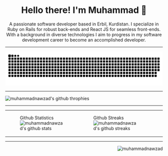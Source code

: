 <h1 align="center">Hello there! I'm Muhammad 👋</h1>

<p align="center">A passionate software developer based in Erbil, Kurdistan. I specialize in Ruby on Rails for robust back-ends and React JS for seamless front-ends. With a background in diverse technologies I aim to progress in my software development career to become an accomplished developer.</p>

---

<picture>
  <source media="(prefers-color-scheme: dark)" srcset="https://raw.githubusercontent.com/muhammadnawzad/muhammadnawzad/output/github-contribution-grid-snake-dark.svg">
  <source media="(prefers-color-scheme: light)" srcset="https://raw.githubusercontent.com/muhammadnawzad/muhammadnawzad/output/github-contribution-grid-snake.svg">
  <img alt="github contribution grid snake animation" src="https://raw.githubusercontent.com/muhammadnawzad/muhammadnawzad/output/github-contribution-grid-snake.svg">
</picture>

---

<picture>
  <source media="(prefers-color-scheme: dark)" srcset="https://github-profile-trophy.vercel.app/?username=muhammadnawzad&theme=onedark">
  <source media="(prefers-color-scheme: light)" srcset="https://github-profile-trophy.vercel.app/?username=muhammadnawzad">
  <img alt="muhammadnawzad's github throphies" src="https://github-profile-trophy.vercel.app/?username=muhammadnawzad&theme=onedark">
</picture>

---

<table>
  <tr>
    <td>
      <figure>
        <figcaption>Github Statistics</figcaption>
        <picture>
          <source media="(prefers-color-scheme: dark)" srcset="https://github-readme-stats.vercel.app/api?username=muhammadnawzad&show_icons=true&hide_title=true&theme=onedark">
          <source media="(prefers-color-scheme: light)" srcset="https://github-readme-stats.vercel.app/api?username=muhammadnawzad&show_icons=true&hide_title=true">
          <img alt="muhammadnawzad's github stats" src="https://github-readme-stats.vercel.app/api?username=muhammadnawzad&show_icons=true&hide_title=true&theme=onedark">
        </picture>
      </figure>
    </td>
    <td>
      <figure>
        <figcaption>Github Streaks</figcaption>
        <picture>
          <source media="(prefers-color-scheme: dark)" srcset="https://github-readme-streak-stats.herokuapp.com/?user=muhammadnawzad&theme=onedark">
          <source media="(prefers-color-scheme: light)" srcset="https://github-readme-streak-stats.herokuapp.com/?user=muhammadnawzad">
          <img alt="muhammadnawzad's github streaks" src="https://github-readme-streak-stats.herokuapp.com/?user=muhammadnawzad&theme=onedark">
        </picture>
      </figure>
    </td>
    <td>
      <figure>
        <figcaption>Languages Used</figcaption>
        <picture>
          <source media="(prefers-color-scheme: dark)" srcset="https://github-readme-stats.vercel.app/api/top-langs/?username=muhammadnawzad&show_icons=true&layout=compact&hide_title=true&theme=onedark">
          <source media="(prefers-color-scheme: light)" srcset="https://github-readme-stats.vercel.app/api/top-langs/?username=muhammadnawzad&show_icons=true&layout=compact&hide_title=true">
          <img alt="muhammadnawzad's github languages" src="https://github-readme-stats.vercel.app/api/top-langs/?username=muhammadnawzad&show_icons=true&layout=compact&hide_title=true&theme=onedark">
        </picture>
      </figure>
    </td>
  </tr>
</table>

---

<p align="right"> <img src="https://komarev.com/ghpvc/?username=muhammadnawzad&label=Profile%20views&color=0e75b6&style=flat" alt="muhammadnawzad" /> </p>
